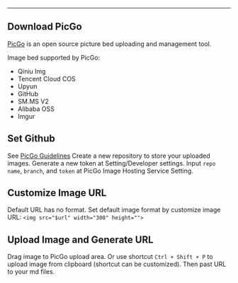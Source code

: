 ﻿

---

## Download PicGo

[PicGo](https://github.com/Molunerfinn/PicGo/releases) is an open source picture bed uploading and management tool.

Image bed supported by PicGo:
- Qiniu Img 
- Tencent Cloud COS 
- Upyun 
- GitHub 
- SM.MS V2 
- Alibaba OSS 
- Imgur 

## Set Github

See [PicGo Guidelines](https://picgo.github.io/PicGo-Doc/en/guide/config.html#github-img)
Create a new repository to store your uploaded images.
Generate a new token at Setting/Developer settings.
Input `repo name`, `branch`, and `token` at PicGo Image Hosting Service Setting.

## Customize Image URL

Default URL has no format.
Set default image format by customize image URL:
 `<img src="$url" width="300" height="">`

## Upload Image and Generate URL

Drag image to PicGo upload area.
Or use shortcut `Ctrl + Shift + P` to upload image from clipboard (shortcut can be customized).
Then past URL to your md files.
